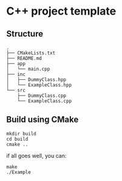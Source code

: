 # C++ project template

## Structure
```
.
├── CMakeLists.txt
├── README.md
├── app
│   └── main.cpp
├── inc
│   ├── DummyClass.hpp
│   └── ExampleClass.hpp
└── src
    ├── DummyClass.cpp
    └── ExampleClass.cpp

```

## Build using CMake
```
mkdir build
cd build
cmake ..
```
if all goes well, you can:
```
make
./Example
```